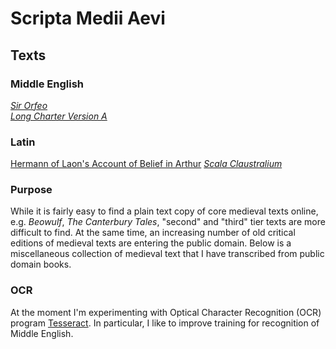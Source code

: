 # Scripta Medii Aevi

## Texts

### Middle English
[*Sir Orfeo*](https://calebmolstad.github.io/scriptamediiaevi/sir-orfeo)  
[*Long Charter Version A*](https://calebmolstad.github.io/scriptamediiaevi/long-charter-a)

### Latin
[Hermann of Laon's Account of Belief in Arthur](https://calebmolstad.github.io/scriptamediiaevi/hermann-of-laon.md)
[*Scala Claustralium*](https://calebmolstad.github.io/scriptamediiaevi/scala-claustralium)


### Purpose
While it is fairly easy to find a plain text copy of core medieval texts online, e.g. *Beowulf*, *The Canterbury Tales*, "second" and "third" tier texts are more difficult to find. At the same time, an increasing number of old critical editions of medieval texts are entering the public domain. Below is a miscellaneous collection of medieval text that I have transcribed from public domain books.

### OCR
At the moment I'm experimenting with Optical Character Recognition (OCR) program [Tesseract](https://github.com/tesseract-ocr/tesseract). In particular, I like to improve training for recognition of Middle English.
